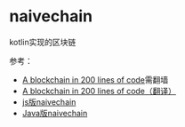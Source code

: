 # naivechain
kotlin实现的区块链

参考：

- [A blockchain in 200 lines of code](https://medium.com/@lhartikk/a-blockchain-in-200-lines-of-code-963cc1cc0e54)需翻墙
- [A blockchain in 200 lines of code（翻译）](http://blog.jobbole.com/110860/)
- [js版naivechain](https://github.com/lhartikk/naivechain)
- [Java版naivechain](https://github.com/sunysen/naivechain)
